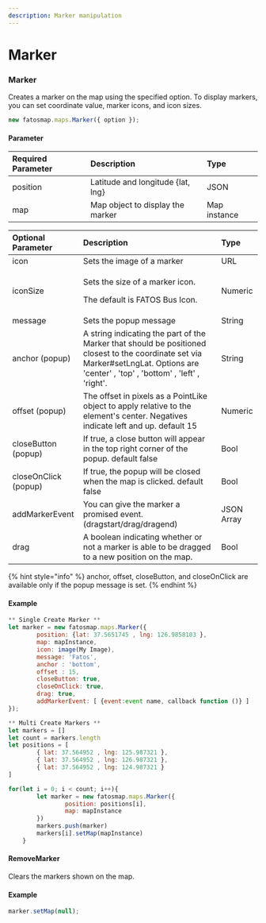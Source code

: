 ```yaml
---
description: Marker manipulation
---
```


# Marker

### Marker

Creates a marker on the map using the specified option. To display markers, you can set coordinate value, marker icons, and icon sizes.

```javascript
new fatosmap.maps.Marker({ option });
```

#### Parameter

| Required Parameter | Description | Type |
| :--- | :--- | :--- |
| position | Latitude and longitude {lat, lng} | JSON |
| map | Map object to display the marker | Map instance |

<table>
  <thead>
    <tr>
      <th style="text-align:left">Optional Parameter</th>
      <th style="text-align:left">Description</th>
      <th style="text-align:left">Type</th>
    </tr>
  </thead>
  <tbody>
    <tr>
      <td style="text-align:left">icon</td>
      <td style="text-align:left">Sets the image of a marker</td>
      <td style="text-align:left">URL</td>
    </tr>
    <tr>
      <td style="text-align:left">iconSize</td>
      <td style="text-align:left">
        <p>Sets the size of a marker icon.</p>
        <p>The default is FATOS Bus Icon.</p>
      </td>
      <td style="text-align:left">
        <p>Numeric</p>
        <p></p>
      </td>
    </tr>
    <tr>
      <td style="text-align:left">message</td>
      <td style="text-align:left">Sets the popup message</td>
      <td style="text-align:left">String</td>
    </tr>
    <tr>
      <td style="text-align:left">anchor (popup)</td>
      <td style="text-align:left">A string indicating the part of the Marker that should be positioned closest
        to the coordinate set via Marker#setLngLat. Options are &apos;center&apos;
        , &apos;top&apos; , &apos;bottom&apos; , &apos;left&apos; , &apos;right&apos;.</td>
      <td
      style="text-align:left">String</td>
    </tr>
    <tr>
      <td style="text-align:left">offset (popup)</td>
      <td style="text-align:left">The offset in pixels as a PointLike object to apply relative to the element&apos;s
        center. Negatives indicate left and up. default 15</td>
      <td style="text-align:left">Numeric</td>
    </tr>
    <tr>
      <td style="text-align:left">closeButton (popup)</td>
      <td style="text-align:left">If true, a close button will appear in the top right corner of the popup.
        default false</td>
      <td style="text-align:left">Bool</td>
    </tr>
    <tr>
      <td style="text-align:left">closeOnClick (popup)</td>
      <td style="text-align:left">If true, the popup will be closed when the map is clicked. default false</td>
      <td
      style="text-align:left">Bool</td>
    </tr>
    <tr>
      <td style="text-align:left">addMarkerEvent</td>
      <td style="text-align:left">You can give the marker a promised event. (dragstart/drag/dragend)</td>
      <td
      style="text-align:left">JSON Array</td>
    </tr>
    <tr>
      <td style="text-align:left">drag</td>
      <td style="text-align:left">A boolean indicating whether or not a marker is able to be dragged to
        a new position on the map.</td>
      <td style="text-align:left">Bool</td>
    </tr>
  </tbody>
</table>

{% hint style="info" %}
anchor, offset, closeButton, and closeOnClick are available only if the popup message is set. 
{% endhint %}

#### Example

```javascript
** Single Create Marker **
let marker = new fatosmap.maps.Marker({
        position: {lat: 37.5651745 , lng: 126.9858103 },
        map: mapInstance,
        icon: image(My Image),
        message: 'Fatos',
        anchor : 'bottom',
        offset : 15,
        closeButton: true,
        closeOnClick: true,
        drag: true,
        addMarkerEvent: [ {event:event name, callback function ()} ]
});

** Multi Create Markers **
let markers = []
let count = markers.length
let positions = [
        { lat: 37.564952 , lng: 125.987321 },
        { lat: 37.564952 , lng: 126.987321 },
        { lat: 37.564952 , lng: 124.987321 }
]

for(let i = 0; i < count; i++){
        let marker = new fatosmap.maps.Marker({
                position: positions[i],
                map: mapInstance
        })
        markers.push(marker)
        markers[i].setMap(mapInstance)
    }
```

#### RemoveMarker

Clears the markers shown on the map.

#### Example

```javascript
marker.setMap(null);
```

